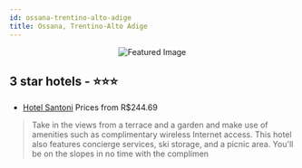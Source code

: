 ```yaml
---
id: ossana-trentino-alto-adige
title: Ossana, Trentino-Alto Adige
---
```


<center><img src="https://i.travelapi.com/hotels/21000000/20110000/20106100/20106026/b729e478_z.jpg" alt="Featured Image" /></center>


##  3 star hotels - ⭐️⭐️⭐️

-    [Hotel Santoni](https://us.hurb.com/hotels/ossana/hotel-santoni-JNP-JP654474?cmp=18055) Prices from R$244.69
   > Take in the views from a terrace and a garden and make use of amenities such as complimentary wireless Internet access. This hotel also features concierge services, ski storage, and a picnic area. You'll be on the slopes in no time with the complimen
